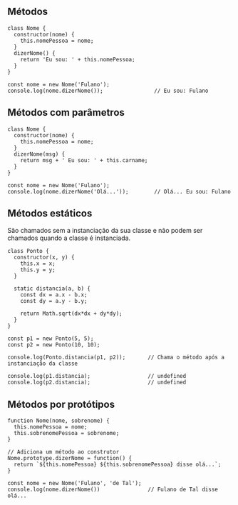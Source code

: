 ## Métodos

    class Nome {
      constructor(nome) {
        this.nomePessoa = nome;
      }
      dizerNome() {
        return 'Eu sou: ' + this.nomePessoa;
      }
    }

    const nome = new Nome('Fulano');
    console.log(nome.dizerNome());                // Eu sou: Fulano 

## Métodos com parâmetros

    class Nome {
      constructor(nome) {
        this.nomePessoa = nome;
      }
      dizerNome(msg) {
        return msg + ' Eu sou: ' + this.carname;
      }
    }

    const nome = new Nome('Fulano');
    console.log(nome.dizerNome('Olá...'));        // Olá... Eu sou: Fulano

## Métodos estáticos 

São chamados sem a instanciação da sua classe e não podem ser chamados quando a classe é instanciada.

    class Ponto {
      constructor(x, y) {
        this.x = x;
        this.y = y;
      }

      static distancia(a, b) {
        const dx = a.x - b.x;
        const dy = a.y - b.y;

        return Math.sqrt(dx*dx + dy*dy);
      }
    }

    const p1 = new Ponto(5, 5);
    const p2 = new Ponto(10, 10);

    console.log(Ponto.distancia(p1, p2));       // Chama o método após a instanciação da classe

    console.log(p1.distancia);                  // undefined
    console.log(p2.distancia);                  // undefined
    
 ## Métodos por protótipos
 
    function Nome(nome, sobrenome) {
      this.nomePessoa = nome;
      this.sobrenomePessoa = sobrenome;
    }

    // Adiciona um método ao construtor
    Nome.prototype.dizerNome = function() {
      return `${this.nomePessoa} ${this.sobrenomePessoa} disse olá...`;
    }
    
    const nome = new Nome('Fulano', 'de Tal');
    console.log(nome.dizerNome())               // Fulano de Tal disse olá...
